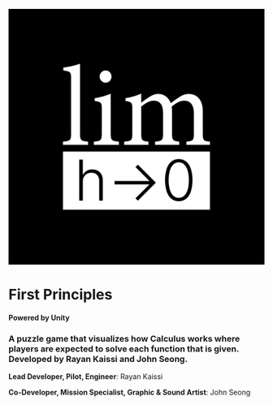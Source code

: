 ![Logo](/FirstPrinciplesLogo.png)
# First Principles
#### Powered by **Unity**
### A puzzle game that visualizes how Calculus works where players are expected to solve each function that is given. Developed by Rayan Kaissi and John Seong. ###
**Lead Developer, Pilot, Engineer**: Rayan Kaissi

**Co-Developer, Mission Specialist, Graphic & Sound Artist**: John Seong
